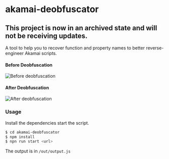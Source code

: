 # akamai-deobfuscator

## This project is now in an archived state and will not be receiving updates. 

A tool to help you to recover function and property names to better reverse-engineer Akamai scripts.

#### Before Deobfuscation
![Before deobfuscation](https://i.imgur.com/mfDpFCy.png)

#### After Deobfuscation
![After deobfuscation](https://user-images.githubusercontent.com/25884226/132633792-efd918ab-d43e-4939-bd37-3be4368af91f.png)
### Usage
Install the dependencies  start the script.

```sh
$ cd akamai-deobfuscator
$ npm install
$ npn run start <url>
```

The output is in `/out/output.js`
